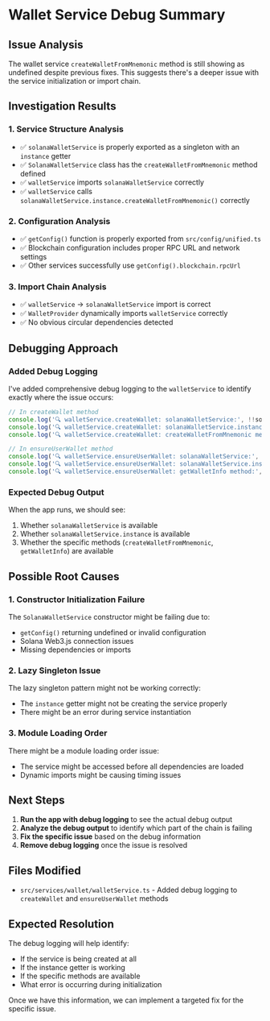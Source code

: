 # Wallet Service Debug Summary

## Issue Analysis

The wallet service `createWalletFromMnemonic` method is still showing as undefined despite previous fixes. This suggests there's a deeper issue with the service initialization or import chain.

## Investigation Results

### 1. Service Structure Analysis
- ✅ `solanaWalletService` is properly exported as a singleton with an `instance` getter
- ✅ `SolanaWalletService` class has the `createWalletFromMnemonic` method defined
- ✅ `walletService` imports `solanaWalletService` correctly
- ✅ `walletService` calls `solanaWalletService.instance.createWalletFromMnemonic()` correctly

### 2. Configuration Analysis
- ✅ `getConfig()` function is properly exported from `src/config/unified.ts`
- ✅ Blockchain configuration includes proper RPC URL and network settings
- ✅ Other services successfully use `getConfig().blockchain.rpcUrl`

### 3. Import Chain Analysis
- ✅ `walletService` → `solanaWalletService` import is correct
- ✅ `WalletProvider` dynamically imports `walletService` correctly
- ✅ No obvious circular dependencies detected

## Debugging Approach

### Added Debug Logging
I've added comprehensive debug logging to the `walletService` to identify exactly where the issue occurs:

```typescript
// In createWallet method
console.log('🔍 walletService.createWallet: solanaWalletService:', !!solanaWalletService);
console.log('🔍 walletService.createWallet: solanaWalletService.instance:', !!solanaWalletService?.instance);
console.log('🔍 walletService.createWallet: createWalletFromMnemonic method:', typeof solanaWalletService?.instance?.createWalletFromMnemonic);

// In ensureUserWallet method
console.log('🔍 walletService.ensureUserWallet: solanaWalletService:', !!solanaWalletService);
console.log('🔍 walletService.ensureUserWallet: solanaWalletService.instance:', !!solanaWalletService?.instance);
console.log('🔍 walletService.ensureUserWallet: getWalletInfo method:', typeof solanaWalletService?.instance?.getWalletInfo);
```

### Expected Debug Output
When the app runs, we should see:
1. Whether `solanaWalletService` is available
2. Whether `solanaWalletService.instance` is available
3. Whether the specific methods (`createWalletFromMnemonic`, `getWalletInfo`) are available

## Possible Root Causes

### 1. Constructor Initialization Failure
The `SolanaWalletService` constructor might be failing due to:
- `getConfig()` returning undefined or invalid configuration
- Solana Web3.js connection issues
- Missing dependencies or imports

### 2. Lazy Singleton Issue
The lazy singleton pattern might not be working correctly:
- The `instance` getter might not be creating the service properly
- There might be an error during service instantiation

### 3. Module Loading Order
There might be a module loading order issue:
- The service might be accessed before all dependencies are loaded
- Dynamic imports might be causing timing issues

## Next Steps

1. **Run the app with debug logging** to see the actual debug output
2. **Analyze the debug output** to identify which part of the chain is failing
3. **Fix the specific issue** based on the debug information
4. **Remove debug logging** once the issue is resolved

## Files Modified

- `src/services/wallet/walletService.ts` - Added debug logging to `createWallet` and `ensureUserWallet` methods

## Expected Resolution

The debug logging will help identify:
- If the service is being created at all
- If the instance getter is working
- If the specific methods are available
- What error is occurring during initialization

Once we have this information, we can implement a targeted fix for the specific issue.
